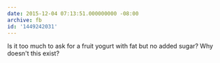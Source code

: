 ```yaml
---
date: 2015-12-04 07:13:51.000000000 -08:00
archive: fb
id: '1449242031'
---
```


Is it too much to ask for a fruit yogurt with fat but no added sugar? Why doesn't this exist?
